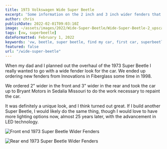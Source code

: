 ```yaml
---
title: 1973 Volkswagen Wide Super Beetle
excerpt: 'Some information on the 2 inch and 3 inch wider fenders that were added to our 1973 VW Superbeetle'
author: chris
publishDate: 2022-02-01T09:03:10Z
image: ~/assets/images/2022/Wide-Super-Beetle/Wide-Super-Beetle-2_upscaled.jpg
tags: [vw, superbeetle]
dateFormatted: February 1, 2022
keywords: 'vw, beetle, super beetle, find my car, first car, superbeetle, volkswagen, wide'
featured: false
url: "/wide-super-beetle"
--- 
```

When my dad and I planned out the overhaul of the 1973 Super Beetle I really wanted to go with a wide fender look for the car. We ended up ordering new fenders from Innovations in Fiberglass some time in 1998.

We ordered 2" wider in the front and 3" wider in the rear and took the car up to Bryant Motors in Sedalia Missouri to do the work necessary to repaint the car.

It was definitely a unique look, and I think turned out great. If I build another Super Beetle, I would likely do the same thing, though I would love to have more lighting options now, almost 25 years later, with the advancement in LED technology.

<Image 
  src="/assets/images/2022/Wide-Super-Beetle/Wide-Super-Beetle-1_upscaled.jpg" 
  alt="Front end 1973 Super Beetle Wider Fenders" 
  width={800} 
  height={600} 
/>

<Image 
  src="/assets/images/2022/Wide-Super-Beetle/Wide-Super-Beetle-1_upscaled.jpg" 
  alt="Rear end 1973 Super Beetle Wider Fenders " 
  width={800} 
  height={600} 
/>
